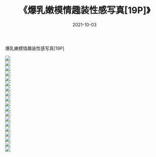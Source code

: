 ﻿---
layout: post
title:  《爆乳嫩模情趣装性感写真[19P]》
date:   2021-10-03
img: http://pic.660000.xyz/1:/性感/2021/爆乳嫩模情趣装性感写真[19P]/000.jpg
categories: [美女, 清纯, 唯美]
---

爆乳嫩模情趣装性感写真[19P]

  ![](http://pic.660000.xyz/1:/性感/2021/爆乳嫩模情趣装性感写真[19P]/001.jpg) <br> ![](http://pic.660000.xyz/1:/性感/2021/爆乳嫩模情趣装性感写真[19P]/002.jpg) <br> ![](http://pic.660000.xyz/1:/性感/2021/爆乳嫩模情趣装性感写真[19P]/003.jpg) <br> ![](http://pic.660000.xyz/1:/性感/2021/爆乳嫩模情趣装性感写真[19P]/004.jpg) <br> ![](http://pic.660000.xyz/1:/性感/2021/爆乳嫩模情趣装性感写真[19P]/005.jpg) <br> ![](http://pic.660000.xyz/1:/性感/2021/爆乳嫩模情趣装性感写真[19P]/006.jpg) <br> ![](http://pic.660000.xyz/1:/性感/2021/爆乳嫩模情趣装性感写真[19P]/007.jpg) <br> ![](http://pic.660000.xyz/1:/性感/2021/爆乳嫩模情趣装性感写真[19P]/008.jpg) <br> ![](http://pic.660000.xyz/1:/性感/2021/爆乳嫩模情趣装性感写真[19P]/009.jpg) <br> ![](http://pic.660000.xyz/1:/性感/2021/爆乳嫩模情趣装性感写真[19P]/010.jpg) <br> ![](http://pic.660000.xyz/1:/性感/2021/爆乳嫩模情趣装性感写真[19P]/011.jpg) <br> ![](http://pic.660000.xyz/1:/性感/2021/爆乳嫩模情趣装性感写真[19P]/012.jpg) <br> ![](http://pic.660000.xyz/1:/性感/2021/爆乳嫩模情趣装性感写真[19P]/013.jpg) <br> ![](http://pic.660000.xyz/1:/性感/2021/爆乳嫩模情趣装性感写真[19P]/014.jpg) <br> ![](http://pic.660000.xyz/1:/性感/2021/爆乳嫩模情趣装性感写真[19P]/015.jpg) <br> ![](http://pic.660000.xyz/1:/性感/2021/爆乳嫩模情趣装性感写真[19P]/016.jpg) <br> ![](http://pic.660000.xyz/1:/性感/2021/爆乳嫩模情趣装性感写真[19P]/017.jpg) <br> ![](http://pic.660000.xyz/1:/性感/2021/爆乳嫩模情趣装性感写真[19P]/018.jpg) <br> ![](http://pic.660000.xyz/1:/性感/2021/爆乳嫩模情趣装性感写真[19P]/019.jpg) <br>